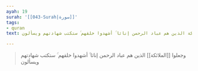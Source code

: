 ```yaml
---
ayah: 19
surah: '[[043-Surah|سورة]]'
tags:
- quran
text: وجعلوا الملائكة الذين هم عباد الرحمن إناثا ۚ أشهدوا خلقهم ۚ ستكتب شهادتهم ويسألون

---
```

> وجعلوا [[الملائكة]] الذين هم عباد الرحمن إناثا ۚ أشهدوا خلقهم ۚ ستكتب شهادتهم ويسألون
